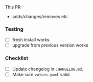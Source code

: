 This PR:

- adds/changes/removes etc

### Testing

- [ ] fresh install works
- [ ] upgrade from previous version works

### Checklist

- [ ] Update changelog in `CHANGELOG.md`.
- [ ] Make sure `values.yaml` valid.
